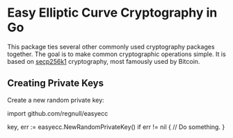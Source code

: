 # Easy Elliptic Curve Cryptography in Go

This package ties several other commonly used cryptography packages together. The goal is to make common cryptographic operations simple. It is based on [secp256k1](https://en.bitcoin.it/wiki/Secp256k1) cryptography, most famously used by Bitcoin.

## Creating Private Keys

Create a new random private key:

  import github.com/regnull/easyecc
  
  key, err := easyecc.NewRandomPrivateKey()
  if err != nil {
    // Do something.
  }
